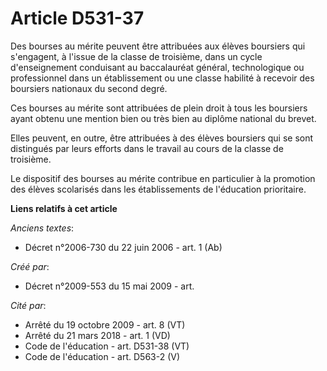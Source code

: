# Article D531-37

Des bourses au mérite peuvent être attribuées aux élèves boursiers qui s'engagent, à l'issue de la classe de troisième, dans
un cycle d'enseignement conduisant au baccalauréat général, technologique ou professionnel dans un établissement ou une
classe habilité à recevoir des boursiers nationaux du second degré.

Ces bourses au mérite sont attribuées de plein droit à tous les boursiers ayant obtenu une mention bien ou très bien au
diplôme national du brevet.

Elles peuvent, en outre, être attribuées à des élèves boursiers qui se sont distingués par leurs efforts dans le travail au
cours de la classe de troisième.

Le dispositif des bourses au mérite contribue en particulier à la promotion des élèves scolarisés dans les établissements de
l'éducation prioritaire.

**Liens relatifs à cet article**

_Anciens textes_:

  - Décret n°2006-730 du 22 juin 2006 - art. 1 (Ab)

_Créé par_:

  - Décret n°2009-553 du 15 mai 2009 - art.

_Cité par_:

  - Arrêté du 19 octobre 2009 - art. 8 (VT)
  - Arrêté du 21 mars 2018 - art. 1 (VD)
  - Code de l'éducation - art. D531-38 (VT)
  - Code de l'éducation - art. D563-2 (V)
